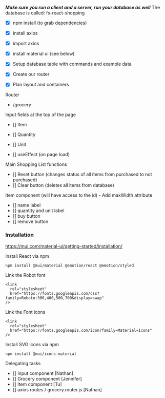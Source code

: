 **_Make sure you run a client and a server, run your database as well_**
The database is called: fs-react-shopping

-   [x] npm install (to grab dependencies)
-   [x] install axios
-   [x] import axios
-   [x] install material ui (see below)
-   [x] Setup database table with commands and example data
-   [x] Create our router

-   [x] Plan layout and containers

Router

-   /grocery

Input fields at the top of the page

-   [] Item
-   [] Quantity
-   [] Unit

-   [] useEffect (on page load)

Main Shopping List functions

-   [] Reset button (changes status of all items from purchased to not purchased)
-   [] Clear button (deletes all items from database)

Item component (will have access to the id) - Add maxWidth attribute

-   [] name label
-   [] quantity and unit label
-   [] buy button
-   [] remove button

### Installation

https://mui.com/material-ui/getting-started/installation/

Install React via npm

```
npm install @mui/material @emotion/react @emotion/styled
```

Link the Robot font

```
<link
  rel="stylesheet"
  href="https://fonts.googleapis.com/css?family=Roboto:300,400,500,700&display=swap"
/>
```

Link the Font icons

```
<link
  rel="stylesheet"
  href="https://fonts.googleapis.com/icon?family=Material+Icons"
/>
```

Install SVG icons via npm

```
npm install @mui/icons-material
```

Delegating tasks

-   [] Input component [Nathan]
-   [] Grocery component [Jennifer]
-   [] Item component [Tu]
-   [] axios routes / grocery.router.js [Nathan]
